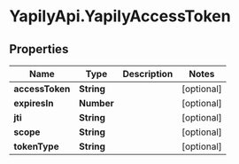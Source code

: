# YapilyApi.YapilyAccessToken

## Properties

Name | Type | Description | Notes
------------ | ------------- | ------------- | -------------
**accessToken** | **String** |  | [optional] 
**expiresIn** | **Number** |  | [optional] 
**jti** | **String** |  | [optional] 
**scope** | **String** |  | [optional] 
**tokenType** | **String** |  | [optional] 


